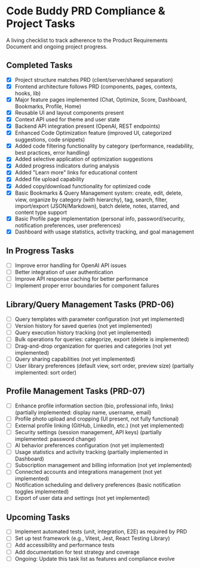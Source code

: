 # Code Buddy PRD Compliance & Project Tasks

A living checklist to track adherence to the Product Requirements Document and ongoing project progress.

## Completed Tasks
- [x] Project structure matches PRD (client/server/shared separation)
- [x] Frontend architecture follows PRD (components, pages, contexts, hooks, lib)
- [x] Major feature pages implemented (Chat, Optimize, Score, Dashboard, Bookmarks, Profile, Home)
- [x] Reusable UI and layout components present
- [x] Context API used for theme and user state
- [x] Backend API integration present (OpenAI, REST endpoints)
- [x] Enhanced Code Optimization feature (improved UI, categorized suggestions, code snippets)
- [x] Added code filtering functionality by category (performance, readability, best practices, error handling)
- [x] Added selective application of optimization suggestions
- [x] Added progress indicators during analysis 
- [x] Added "Learn more" links for educational content
- [x] Added file upload capability
- [x] Added copy/download functionality for optimized code
- [x] Basic Bookmarks & Query Management system: create, edit, delete, view, organize by category (with hierarchy), tag, search, filter, import/export (JSON/Markdown), batch delete, notes, starred, and content type support
- [x] Basic Profile page implementation (personal info, password/security, notification preferences, user preferences)
- [x] Dashboard with usage statistics, activity tracking, and goal management

## In Progress Tasks
- [ ] Improve error handling for OpenAI API issues
- [ ] Better integration of user authentication
- [ ] Improve API response caching for better performance
- [ ] Implement proper error boundaries for component failures

## Library/Query Management Tasks (PRD-06)
- [ ] Query templates with parameter configuration (not yet implemented)
- [ ] Version history for saved queries (not yet implemented)
- [ ] Query execution history tracking (not yet implemented)
- [ ] Bulk operations for queries: categorize, export (delete is implemented)
- [ ] Drag-and-drop organization for queries and categories (not yet implemented)
- [ ] Query sharing capabilities (not yet implemented)
- [ ] User library preferences (default view, sort order, preview size) (partially implemented: sort order)

## Profile Management Tasks (PRD-07)
- [ ] Enhance profile information section (bio, professional info, links) (partially implemented: display name, username, email)
- [ ] Profile photo upload and cropping (UI present, not fully functional)
- [ ] External profile linking (GitHub, LinkedIn, etc.) (not yet implemented)
- [ ] Security settings (session management, API keys) (partially implemented: password change)
- [ ] AI behavior preferences configuration (not yet implemented)
- [ ] Usage statistics and activity tracking (partially implemented in Dashboard)
- [ ] Subscription management and billing information (not yet implemented)
- [ ] Connected accounts and integrations management (not yet implemented)
- [ ] Notification scheduling and delivery preferences (basic notification toggles implemented)
- [ ] Export of user data and settings (not yet implemented)

## Upcoming Tasks
- [ ] Implement automated tests (unit, integration, E2E) as required by PRD
- [ ] Set up test framework (e.g., Vitest, Jest, React Testing Library)
- [ ] Add accessibility and performance tests
- [ ] Add documentation for test strategy and coverage
- [ ] Ongoing: Update this task list as features and compliance evolve 